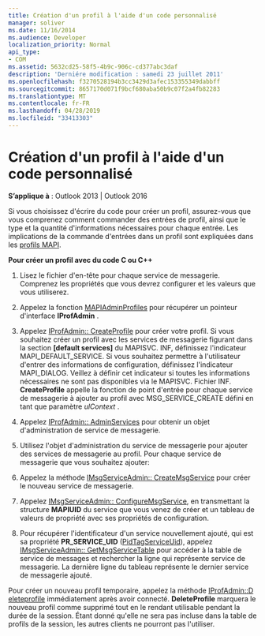 ```yaml
---
title: Création d'un profil à l'aide d'un code personnalisé
manager: soliver
ms.date: 11/16/2014
ms.audience: Developer
localization_priority: Normal
api_type:
- COM
ms.assetid: 5632cd25-58f5-4b9c-906c-cd377abc3daf
description: 'Derniére modification : samedi 23 juillet 2011'
ms.openlocfilehash: f3270528194b3cc3429d3afec153355349dabbff
ms.sourcegitcommit: 8657170d071f9bcf680aba50b9c07f2a4fb82283
ms.translationtype: MT
ms.contentlocale: fr-FR
ms.lasthandoff: 04/28/2019
ms.locfileid: "33413303"
---
```

# <a name="creating-a-profile-by-using-custom-code"></a>Création d'un profil à l'aide d'un code personnalisé

  
  
**S’applique à** : Outlook 2013 | Outlook 2016 
  
Si vous choisissez d'écrire du code pour créer un profil, assurez-vous que vous comprenez comment commander des entrées de profil, ainsi que le type et la quantité d'informations nécessaires pour chaque entrée. Les implications de la commande d'entrées dans un profil sont expliquées dans les [profils MAPI](mapi-profiles.md).
  
 **Pour créer un profil avec du code C ou C++**
  
1. Lisez le fichier d'en-tête pour chaque service de messagerie. Comprenez les propriétés que vous devrez configurer et les valeurs que vous utiliserez.
    
2. Appelez la fonction [MAPIAdminProfiles](mapiadminprofiles.md) pour récupérer un pointeur d'interface **IProfAdmin** . 
    
3. Appelez [IProfAdmin:: CreateProfile](iprofadmin-createprofile.md) pour créer votre profil. Si vous souhaitez créer un profil avec les services de messagerie figurant dans la section **[default services]** du MAPISVC. INF, définissez l'indicateur MAPI_DEFAULT_SERVICE. Si vous souhaitez permettre à l'utilisateur d'entrer des informations de configuration, définissez l'indicateur MAPI_DIALOG. Veillez à définir cet indicateur si toutes les informations nécessaires ne sont pas disponibles via le MAPISVC. Fichier INF. **CreateProfile** appelle la fonction de point d'entrée pour chaque service de messagerie à ajouter au profil avec MSG_SERVICE_CREATE défini en tant que paramètre _ulContext_ . 
    
4. Appelez [IProfAdmin:: AdminServices](iprofadmin-adminservices.md) pour obtenir un objet d'administration de service de messagerie. 
    
5. Utilisez l'objet d'administration du service de messagerie pour ajouter des services de messagerie au profil. Pour chaque service de messagerie que vous souhaitez ajouter:
    
1. Appelez la méthode [IMsgServiceAdmin:: CreateMsgService](imsgserviceadmin-createmsgservice.md) pour créer le nouveau service de messagerie. 
    
2. Appelez [IMsgServiceAdmin:: ConfigureMsgService](imsgserviceadmin-configuremsgservice.md), en transmettant la structure **MAPIUID** du service que vous venez de créer et un tableau de valeurs de propriété avec ses propriétés de configuration. 
    
6. Pour récupérer l'identificateur d'un service nouvellement ajouté, qui est sa propriété **PR_SERVICE_UID** ([PidTagServiceUid](pidtagserviceuid-canonical-property.md)), appelez [IMsgServiceAdmin:: GetMsgServiceTable](imsgserviceadmin-getmsgservicetable.md) pour accéder à la table de service de messages et rechercher la ligne qui représente service de messagerie. La dernière ligne du tableau représente le dernier service de messagerie ajouté. 
    
Pour créer un nouveau profil temporaire, appelez la méthode [IProfAdmin::D eleteprofile](iprofadmin-deleteprofile.md) immédiatement après avoir connecté. **DeleteProfile** marquera le nouveau profil comme supprimé tout en le rendant utilisable pendant la durée de la session. Étant donné qu'elle ne sera pas incluse dans la table de profils de la session, les autres clients ne pourront pas l'utiliser. 
  

